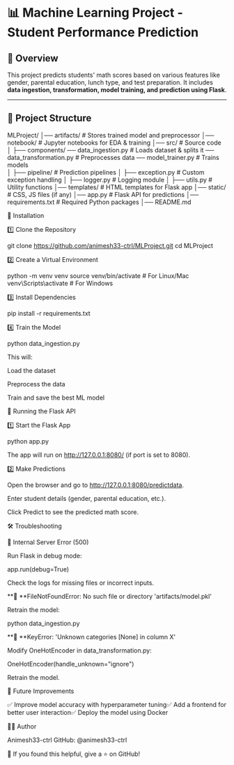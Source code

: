 # 📊 Machine Learning Project - Student Performance Prediction

## 📖 Overview
This project predicts students' math scores based on various features like gender, parental education, lunch type, and test preparation. It includes **data ingestion, transformation, model training, and prediction using Flask**.

---

## 🚀 Project Structure
MLProject/
│── artifacts/                                        # Stores trained model and preprocessor
│── notebook/                                         # Jupyter notebooks for EDA & training
│── src/                                              # Source code
│   ├── components/     ── data_ingestion.py          # Loads dataset & splits it
                        ── data_transformation.py     # Preprocesses data
                        ── model_trainer.py           # Trains models        
│   ├── pipeline/                                     # Prediction pipelines
│   ├── exception.py                                  # Custom exception handling
│   ├── logger.py                                     # Logging module
│   ├── utils.py                                      # Utility functions
│── templates/                                        # HTML templates for Flask app
│── static/                                           # CSS, JS files (if any)
│── app.py                                            # Flask API for predictions
│── requirements.txt                                  # Required Python packages
│── README.md        

🔧 Installation

1️⃣ Clone the Repository

git clone https://github.com/animesh33-ctrl/MLProject.git
cd MLProject

2️⃣ Create a Virtual Environment

python -m venv venv
source venv/bin/activate  # For Linux/Mac
venv\Scripts\activate     # For Windows

3️⃣ Install Dependencies

pip install -r requirements.txt

4️⃣ Train the Model

python data_ingestion.py

This will:

Load the dataset

Preprocess the data

Train and save the best ML model

🚀 Running the Flask API

1️⃣ Start the Flask App

python app.py

The app will run on http://127.0.0.1:8080/ (if port is set to 8080).

2️⃣ Make Predictions

Open the browser and go to http://127.0.0.1:8080/predictdata.

Enter student details (gender, parental education, etc.).

Click Predict to see the predicted math score.

🛠 Troubleshooting

🔴 Internal Server Error (500)

Run Flask in debug mode:

app.run(debug=True)

Check the logs for missing files or incorrect inputs.

**🔴 **FileNotFoundError: No such file or directory 'artifacts/model.pkl'

Retrain the model:

python data_ingestion.py

**🔴 **KeyError: 'Unknown categories [None] in column X'

Modify OneHotEncoder in data_transformation.py:

OneHotEncoder(handle_unknown="ignore")

Retrain the model.

📌 Future Improvements

✅ Improve model accuracy with hyperparameter tuning✅ Add a frontend for better user interaction✅ Deploy the model using Docker

👨‍💻 Author

Animesh33-ctrl
GitHub: @animesh33-ctrl

🚀 If you found this helpful, give a ⭐ on GitHub!

